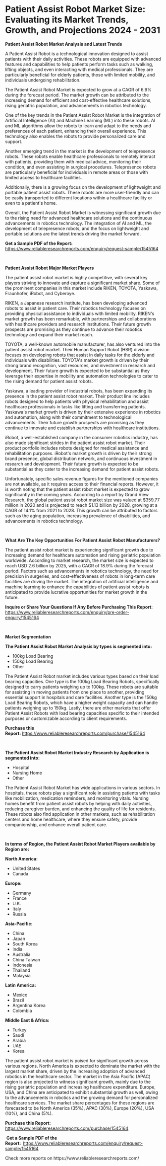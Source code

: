 <p><h1>Patient Assist Robot Market Size: Evaluating its Market Trends, Growth, and Projections 2024 - 2031</h1></p><p><strong>Patient Assist Robot Market Analysis and Latest Trends</strong></p>
<p><p>A Patient Assist Robot is a technological innovation designed to assist patients with their daily activities. These robots are equipped with advanced features and capabilities to help patients perform tasks such as walking, lifting objects, and even interacting with medical professionals. They are particularly beneficial for elderly patients, those with limited mobility, and individuals undergoing rehabilitation.</p><p>The Patient Assist Robot Market is expected to grow at a CAGR of 6.9% during the forecast period. The market growth can be attributed to the increasing demand for efficient and cost-effective healthcare solutions, rising geriatric population, and advancements in robotics technology. </p><p>One of the key trends in the Patient Assist Robot Market is the integration of Artificial Intelligence (AI) and Machine Learning (ML) into these robots. AI and ML algorithms allow the robots to learn and adapt to the needs and preferences of each patient, enhancing their overall experience. This technology also enables the robots to provide personalized care and support.</p><p>Another emerging trend in the market is the development of telepresence robots. These robots enable healthcare professionals to remotely interact with patients, providing them with medical advice, monitoring their condition, and even assisting in surgical procedures. Telepresence robots are particularly beneficial for individuals in remote areas or those with limited access to healthcare facilities.</p><p>Additionally, there is a growing focus on the development of lightweight and portable patient assist robots. These robots are more user-friendly and can be easily transported to different locations within a healthcare facility or even to a patient's home.</p><p>Overall, the Patient Assist Robot Market is witnessing significant growth due to the rising need for advanced healthcare solutions and the continuous advancements in robotics technology. The integration of AI and ML, the development of telepresence robots, and the focus on lightweight and portable solutions are the latest trends driving the market forward.</p></p>
<p><strong>Get a Sample PDF of the Report:&nbsp;</strong> <a href="https://www.reliableresearchreports.com/enquiry/request-sample/1545164">https://www.reliableresearchreports.com/enquiry/request-sample/1545164</a></p>
<p>&nbsp;</p>
<p><strong>Patient Assist Robot Major Market Players</strong></p>
<p><p>The patient assist robot market is highly competitive, with several key players striving to innovate and capture a significant market share. Some of the prominent companies in this market include RIKEN, TOYOTA, Yaskawa, Fraunhofer, iRobot, and Cyberoye. </p><p>RIKEN, a Japanese research institute, has been developing advanced robots to assist in patient care. Their robotics technology focuses on providing physical assistance to individuals with limited mobility. RIKEN's market growth has been remarkable, with partnerships and collaborations with healthcare providers and research institutions. Their future growth prospects are promising as they continue to advance their robotics technology and expand their market reach.</p><p>TOYOTA, a well-known automobile manufacturer, has also ventured into the patient assist robot market. Their Human Support Robot (HSR) division focuses on developing robots that assist in daily tasks for the elderly and individuals with disabilities. TOYOTA's market growth is driven by their strong brand recognition, vast resources, and investment in research and development. Their future growth is expected to be substantial as they leverage their expertise in mobility and automation technologies to cater to the rising demand for patient assist robots.</p><p>Yaskawa, a leading provider of industrial robots, has been expanding its presence in the patient assist robot market. Their product line includes robots designed to help patients with physical rehabilitation and assist healthcare professionals in tasks like lifting and transferring patients. Yaskawa's market growth is driven by their extensive experience in robotics and automation, along with their commitment to technological advancements. Their future growth prospects are promising as they continue to innovate and establish partnerships with healthcare institutions.</p><p>iRobot, a well-established company in the consumer robotics industry, has also made significant strides in the patient assist robot market. Their product portfolio includes robots designed for medical assistance and rehabilitation purposes. iRobot's market growth is driven by their strong brand presence, global distribution network, and continuous investment in research and development. Their future growth is expected to be substantial as they cater to the increasing demand for patient assist robots.</p><p>Unfortunately, specific sales revenue figures for the mentioned companies are not available, as it requires access to their financial reports. However, it is worth noting that the patient assist robot market is expected to grow significantly in the coming years. According to a report by Grand View Research, the global patient assist robot market size was valued at $359.77 million in 2020 and is projected to reach $1.13 billion by 2028, growing at a CAGR of 14.1% from 2021 to 2028. This growth can be attributed to factors such as the aging population, increasing prevalence of disabilities, and advancements in robotics technology.</p></p>
<p>&nbsp;</p>
<p><strong>What Are The Key Opportunities For Patient Assist Robot Manufacturers?</strong></p>
<p><p>The patient assist robot market is experiencing significant growth due to increasing demand for healthcare automation and rising geriatric population worldwide. According to market research, the market size is expected to reach USD 2.6 billion by 2025, with a CAGR of 18.9% during the forecast period. Factors such as advancements in robotics technology, the need for precision in surgeries, and cost-effectiveness of robots in long-term care facilities are driving the market. The integration of artificial intelligence and machine learning to enhance the capabilities of patient assist robots is anticipated to provide lucrative opportunities for market growth in the future.</p></p>
<p><strong>Inquire or Share Your Questions If Any Before Purchasing This Report:</strong> <a href="https://www.reliableresearchreports.com/enquiry/pre-order-enquiry/1545164">https://www.reliableresearchreports.com/enquiry/pre-order-enquiry/1545164</a></p>
<p>&nbsp;</p>
<p><strong>Market Segmentation</strong></p>
<p><strong>The Patient Assist Robot Market Analysis by types is segmented into:</strong></p>
<p><ul><li>100kg Load Bearing</li><li>150kg Load Bearing</li><li>Other</li></ul></p>
<p><p>The Patient Assist Robot market includes various types based on their load bearing capacities. One type is the 100kg Load Bearing Robots, specifically designed to carry patients weighing up to 100kg. These robots are suitable for assisting in moving patients from one place to another, providing essential support in hospitals and care facilities. Another type is the 150kg Load Bearing Robots, which have a higher weight capacity and can handle patients weighing up to 150kg. Lastly, there are other markets that offer Patient Assist Robots with load bearing capacities specific to their intended purposes or customizable according to client requirements.</p></p>
<p><strong>Purchase this Report:&nbsp;</strong><a href="https://www.reliableresearchreports.com/purchase/1545164">https://www.reliableresearchreports.com/purchase/1545164</a></p>
<p>&nbsp;</p>
<p><strong>The Patient Assist Robot Market Industry Research by Application is segmented into:</strong></p>
<p><ul><li>Hospital</li><li>Nursing Home</li><li>Other</li></ul></p>
<p><p>The Patient Assist Robot Market has wide applications in various sectors. In hospitals, these robots play a significant role in assisting patients with tasks like mobilization, medication reminders, and monitoring vitals. Nursing homes benefit from patient assist robots by helping with daily activities, reducing caregiver burden, and enhancing the quality of life for residents. These robots also find application in other markets, such as rehabilitation centers and home healthcare, where they ensure safety, provide companionship, and enhance overall patient care.</p></p>
<p>&nbsp;</p>
<p><strong>In terms of Region, the Patient Assist Robot Market Players available by Region are:</strong></p>
<p>
    <p> <strong> North America: </strong>
        <ul>
            <li>United States</li>
            <li>Canada</li>
        </ul>
        </p> 
    <p> <strong> Europe: </strong>
        <ul>
            <li>Germany</li>
            <li>France</li>
            <li>U.K.</li>
            <li>Italy</li>
            <li>Russia</li>
        </ul>
        </p> 
    <p> <strong> Asia-Pacific: </strong>
        <ul>
            <li>China</li>
            <li>Japan</li>
            <li>South Korea</li>
            <li>India</li>
            <li>Australia</li>
            <li>China Taiwan</li>
            <li>Indonesia</li>
            <li>Thailand</li>
            <li>Malaysia</li>
        </ul>
        </p> 
    <p> <strong> Latin America: </strong>
        <ul>
            <li>Mexico</li>
            <li>Brazil</li>
            <li>Argentina Korea</li>
            <li>Colombia</li>
        </ul>
        </p> 
    <p> <strong> Middle East & Africa: </strong>
        <ul>
            <li>Turkey</li>
            <li>Saudi</li>
            <li>Arabia</li>
            <li>UAE</li>
            <li>Korea</li>
        </ul>
    </p>
    </p>
<p><p>The patient assist robot market is poised for significant growth across various regions. North America is expected to dominate the market with the largest market share, driven by the increasing adoption of advanced robotics in the healthcare sector. The market in the Asia Pacific (APAC) region is also projected to witness significant growth, mainly due to the rising geriatric population and increasing healthcare expenditure. Europe, USA, and China are anticipated to exhibit substantial growth as well, owing to the advancements in robotics and the growing demand for personalized healthcare services. The market share percentages for these regions are forecasted to be North America (35%), APAC (30%), Europe (20%), USA (10%), and China (5%).</p></p>
<p><strong>Purchase this Report: </strong><a href="https://www.reliableresearchreports.com/purchase/1545164">https://www.reliableresearchreports.com/purchase/1545164</a></p>
<p>&nbsp;<strong>Get a Sample PDF of the Report:&nbsp;&nbsp;</strong><a href="https://www.reliableresearchreports.com/enquiry/request-sample/1545164">https://www.reliableresearchreports.com/enquiry/request-sample/1545164</a></p>
<p><strong></strong></p>
<p>Check more reports on https://www.reliableresearchreports.com/</p>